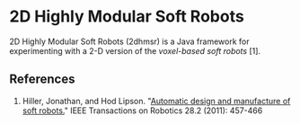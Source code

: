 # 2D Highly Modular Soft Robots

2D Highly Modular Soft Robots (2dhmsr) is a Java framework for experimenting with a 2-D version of the *voxel-based soft robots* [1].

## References
1. Hiller, Jonathan, and Hod Lipson. "[Automatic design and manufacture of soft robots.](https://ieeexplore.ieee.org/abstract/document/6096440)" IEEE Transactions on Robotics 28.2 (2011): 457-466 
